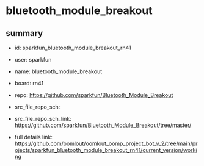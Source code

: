 # bluetooth_module_breakout
 
## summary 
* id: sparkfun_bluetooth_module_breakout_rn41
* user: sparkfun
* name: bluetooth_module_breakout
* board: rn41
* repo: https://github.com/sparkfun/Bluetooth_Module_Breakout



* src_file_repo_sch: 
* src_file_repo_sch_link: https://github.com/sparkfun/Bluetooth_Module_Breakout/tree/master/
* full details link: https://github.com/oomlout/oomlout_oomp_project_bot_v_2/tree/main/projects/sparkfun_bluetooth_module_breakout_rn41/current_version/working  







